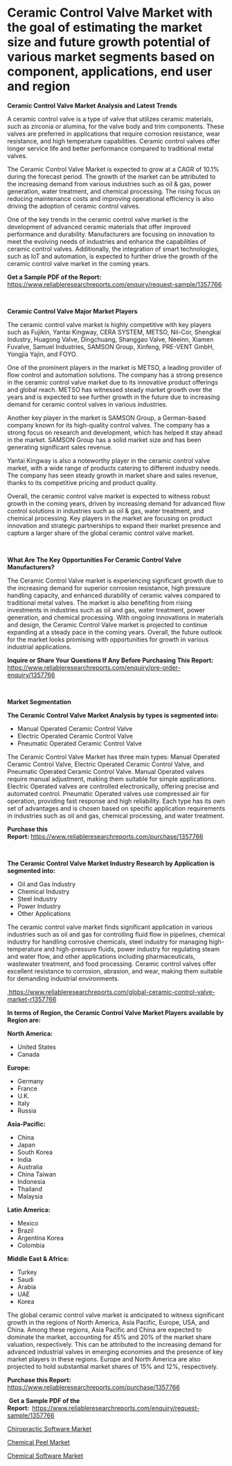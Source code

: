 <p><h1>Ceramic Control Valve Market with the goal of estimating the market size and future growth potential of various market segments based on component, applications, end user and region</h1></p><p><strong>Ceramic Control Valve Market Analysis and Latest Trends</strong></p>
<p><p>A ceramic control valve is a type of valve that utilizes ceramic materials, such as zirconia or alumina, for the valve body and trim components. These valves are preferred in applications that require corrosion resistance, wear resistance, and high temperature capabilities. Ceramic control valves offer longer service life and better performance compared to traditional metal valves.</p><p>The Ceramic Control Valve Market is expected to grow at a CAGR of 10.1% during the forecast period. The growth of the market can be attributed to the increasing demand from various industries such as oil & gas, power generation, water treatment, and chemical processing. The rising focus on reducing maintenance costs and improving operational efficiency is also driving the adoption of ceramic control valves.</p><p>One of the key trends in the ceramic control valve market is the development of advanced ceramic materials that offer improved performance and durability. Manufacturers are focusing on innovation to meet the evolving needs of industries and enhance the capabilities of ceramic control valves. Additionally, the integration of smart technologies, such as IoT and automation, is expected to further drive the growth of the ceramic control valve market in the coming years.</p></p>
<p><strong>Get a Sample PDF of the Report:&nbsp;</strong> <a href="https://www.reliableresearchreports.com/enquiry/request-sample/1357766">https://www.reliableresearchreports.com/enquiry/request-sample/1357766</a></p>
<p>&nbsp;</p>
<p><strong>Ceramic Control Valve Major Market Players</strong></p>
<p><p>The ceramic control valve market is highly competitive with key players such as Fujikin, Yantai Kingway, CERA SYSTEM, METSO, Nil-Cor, Shengkai Industry, Huagong Valve, Dingchuang, Shanggao Valve, Neeinn, Xiamen Fuvalve, Samuel Industries, SAMSON Group, Xinfeng, PRE-VENT GmbH, Yongjia Yajin, and FOYO.</p><p>One of the prominent players in the market is METSO, a leading provider of flow control and automation solutions. The company has a strong presence in the ceramic control valve market due to its innovative product offerings and global reach. METSO has witnessed steady market growth over the years and is expected to see further growth in the future due to increasing demand for ceramic control valves in various industries.</p><p>Another key player in the market is SAMSON Group, a German-based company known for its high-quality control valves. The company has a strong focus on research and development, which has helped it stay ahead in the market. SAMSON Group has a solid market size and has been generating significant sales revenue.</p><p>Yantai Kingway is also a noteworthy player in the ceramic control valve market, with a wide range of products catering to different industry needs. The company has seen steady growth in market share and sales revenue, thanks to its competitive pricing and product quality.</p><p>Overall, the ceramic control valve market is expected to witness robust growth in the coming years, driven by increasing demand for advanced flow control solutions in industries such as oil & gas, water treatment, and chemical processing. Key players in the market are focusing on product innovation and strategic partnerships to expand their market presence and capture a larger share of the global ceramic control valve market.</p></p>
<p>&nbsp;</p>
<p><strong>What Are The Key Opportunities For Ceramic Control Valve Manufacturers?</strong></p>
<p><p>The Ceramic Control Valve market is experiencing significant growth due to the increasing demand for superior corrosion resistance, high pressure handling capacity, and enhanced durability of ceramic valves compared to traditional metal valves. The market is also benefiting from rising investments in industries such as oil and gas, water treatment, power generation, and chemical processing. With ongoing innovations in materials and design, the Ceramic Control Valve market is projected to continue expanding at a steady pace in the coming years. Overall, the future outlook for the market looks promising with opportunities for growth in various industrial applications.</p></p>
<p><strong>Inquire or Share Your Questions If Any Before Purchasing This Report:</strong> <a href="https://www.reliableresearchreports.com/enquiry/pre-order-enquiry/1357766">https://www.reliableresearchreports.com/enquiry/pre-order-enquiry/1357766</a></p>
<p>&nbsp;</p>
<p><strong>Market Segmentation</strong></p>
<p><strong>The Ceramic Control Valve Market Analysis by types is segmented into:</strong></p>
<p><ul><li>Manual Operated Ceramic Control Valve</li><li>Electric Operated Ceramic Control Valve</li><li>Pneumatic Operated Ceramic Control Valve</li></ul></p>
<p><p>The Ceramic Control Valve Market has three main types: Manual Operated Ceramic Control Valve, Electric Operated Ceramic Control Valve, and Pneumatic Operated Ceramic Control Valve. Manual Operated valves require manual adjustment, making them suitable for simple applications. Electric Operated valves are controlled electronically, offering precise and automated control. Pneumatic Operated valves use compressed air for operation, providing fast response and high reliability. Each type has its own set of advantages and is chosen based on specific application requirements in industries such as oil and gas, chemical processing, and water treatment.</p></p>
<p><strong>Purchase this Report:&nbsp;</strong><a href="https://www.reliableresearchreports.com/purchase/1357766">https://www.reliableresearchreports.com/purchase/1357766</a></p>
<p>&nbsp;</p>
<p><strong>The Ceramic Control Valve Market Industry Research by Application is segmented into:</strong></p>
<p><ul><li>Oil and Gas Industry</li><li>Chemical Industry</li><li>Steel Industry</li><li>Power Industry</li><li>Other Applications</li></ul></p>
<p><p>The ceramic control valve market finds significant application in various industries such as oil and gas for controlling fluid flow in pipelines, chemical industry for handling corrosive chemicals, steel industry for managing high-temperature and high-pressure fluids, power industry for regulating steam and water flow, and other applications including pharmaceuticals, wastewater treatment, and food processing. Ceramic control valves offer excellent resistance to corrosion, abrasion, and wear, making them suitable for demanding industrial environments.</p></p>
<p><a href="https://www.reliableresearchreports.com/global-ceramic-control-valve-market-r1357766">&nbsp;https://www.reliableresearchreports.com/global-ceramic-control-valve-market-r1357766</a></p>
<p><strong>In terms of Region, the Ceramic Control Valve Market Players available by Region are:</strong></p>
<p>
    <p> <strong> North America: </strong>
        <ul>
            <li>United States</li>
            <li>Canada</li>
        </ul>
        </p> 
    <p> <strong> Europe: </strong>
        <ul>
            <li>Germany</li>
            <li>France</li>
            <li>U.K.</li>
            <li>Italy</li>
            <li>Russia</li>
        </ul>
        </p> 
    <p> <strong> Asia-Pacific: </strong>
        <ul>
            <li>China</li>
            <li>Japan</li>
            <li>South Korea</li>
            <li>India</li>
            <li>Australia</li>
            <li>China Taiwan</li>
            <li>Indonesia</li>
            <li>Thailand</li>
            <li>Malaysia</li>
        </ul>
        </p> 
    <p> <strong> Latin America: </strong>
        <ul>
            <li>Mexico</li>
            <li>Brazil</li>
            <li>Argentina Korea</li>
            <li>Colombia</li>
        </ul>
        </p> 
    <p> <strong> Middle East & Africa: </strong>
        <ul>
            <li>Turkey</li>
            <li>Saudi</li>
            <li>Arabia</li>
            <li>UAE</li>
            <li>Korea</li>
        </ul>
    </p>
    </p>
<p><p>The global ceramic control valve market is anticipated to witness significant growth in the regions of North America, Asia Pacific, Europe, USA, and China. Among these regions, Asia Pacific and China are expected to dominate the market, accounting for 45% and 20% of the market share valuation, respectively. This can be attributed to the increasing demand for advanced industrial valves in emerging economies and the presence of key market players in these regions. Europe and North America are also projected to hold substantial market shares of 15% and 12%, respectively.</p></p>
<p><strong>Purchase this Report: </strong><a href="https://www.reliableresearchreports.com/purchase/1357766">https://www.reliableresearchreports.com/purchase/1357766</a></p>
<p>&nbsp;<strong>Get a Sample PDF of the Report:&nbsp;&nbsp;</strong><a href="https://www.reliableresearchreports.com/enquiry/request-sample/1357766">https://www.reliableresearchreports.com/enquiry/request-sample/1357766</a></p>
<p><strong></strong></p>
<p><p><a href="https://automatic-knee-4c7.notion.site/Chiropractic-Software-Market-Size-and-Market-Trends-Complete-Industry-Overview-2024-to-2031-80670abd9cfe44a48ab9a9252cef9701">Chiropractic Software Market</a></p><p><a href="https://automatic-knee-4c7.notion.site/Chemical-Peel-Market-Focuses-on-Market-Share-Size-and-Projected-Forecast-Till-2031-d76ecb36b82148d48b481bd73a99079e">Chemical Peel Market</a></p><p><a href="https://sulfuric-clavicle-d39.notion.site/Chemical-Software-Market-Size-and-Market-Trends-Complete-Industry-Overview-2024-to-2031-74f9e2947539484a95cebf4ab98f4641">Chemical Software Market</a></p></p>